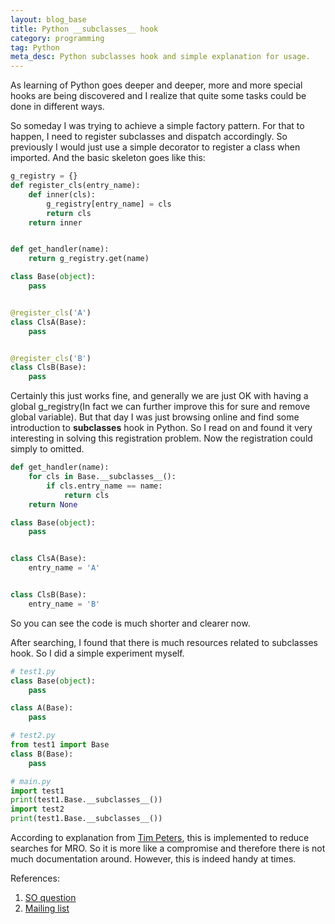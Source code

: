 ```yaml
---
layout: blog_base
title: Python __subclasses__ hook
category: programming
tag: Python
meta_desc: Python subclasses hook and simple explanation for usage.
---
```


As learning of Python goes deeper and deeper, more and more special hooks are being discovered and I realize that quite some tasks could be done in different ways.

So someday I was trying to achieve a simple factory pattern. For that to happen, I need to register subclasses and dispatch accordingly. So previously I would just use a simple decorator to register a class when imported. And the basic skeleton goes like this:

~~~python
g_registry = {}
def register_cls(entry_name):
    def inner(cls):
        g_registry[entry_name] = cls
        return cls
    return inner


def get_handler(name):
    return g_registry.get(name)

class Base(object):
    pass


@register_cls('A')
class ClsA(Base):
    pass


@register_cls('B')
class ClsB(Base):
    pass
~~~

Certainly this just works fine, and generally we are just OK with having a global g_registry(In fact we can further improve this for sure and remove global variable). But that day I was just browsing online and find some introduction to __subclasses__ hook in Python. So I read on and found it very interesting in solving this registration problem. Now the registration could simply to omitted.

~~~python
def get_handler(name):
    for cls in Base.__subclasses__():
        if cls.entry_name == name:
            return cls
    return None

class Base(object):
    pass


class ClsA(Base):
    entry_name = 'A'


class ClsB(Base):
    entry_name = 'B'
~~~

So you can see the code is much shorter and clearer now.

After searching, I found that there is much resources related to subclasses hook. So I did a simple experiment myself.

~~~python
# test1.py
class Base(object):
    pass

class A(Base):
    pass

# test2.py
from test1 import Base
class B(Base):
    pass

# main.py
import test1
print(test1.Base.__subclasses__())
import test2
print(test1.Base.__subclasses__())
~~~

According to explanation from [Tim Peters](https://mail.python.org/pipermail/python-list/2003-August/210297.html), this is implemented to reduce searches for MRO. So it is more like a compromise and therefore there is not much documentation around. However, this is indeed handy at times.

References:
1. [SO question](http://stackoverflow.com/questions/2877110/python-new-style-classes-and-subclasses-function)
2. [Mailing list](https://mail.python.org/pipermail/python-list/2003-August/210297.html)
